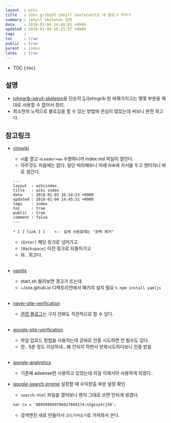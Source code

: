 ```yaml
---
layout  : wiki
title   : John grib님의 jekyll skeleton으로 내 블로그 꾸미기
summary : jekyll skeleton 설정
date    : 2018-01-04 14:46:05 +0900
updated : 2018-01-04 16:25:57 +0900
tags    :
toc     : true
public  : true
parent  : index
latex   : true
---
```

* TOC
{:toc}

## 설명
* [johngrib-jekyll-skeleton](https://github.com/johngrib/johngrib-jekyll-skeleton)을
단순히 [jJ]ohngrib 만 바꿔가지고는 몇몇 부분을 제대로 사용할 수 없어서 정리.
* 최소한의 노력으로 블로깅을 할 수 있는 방법에 관심이 많았는데 써보니 완전 최고다.

## 참고링크
* [vimwiki](https://github.com/vimwiki/vimwiki)
  - vi를 열고 `<Leader>ww`  수행하니까 index.md 파일이 열린다.
  - 아무것도 처음에는 없다. 일단 따라해보니 아래 link에 커서를 두고 엔터치니 바로 생긴다.

  ```wiki
  ---
  layout  : wikiindex
  title   : wiki index
  date    : 2018-01-03 16:14:23 +0900
  updated : 2018-01-04 14:45:31 +0900
  tags    : index
  toc     : true
  public  : true
  comment : false
  ---
  
  * [ [ link ] ]    <-- 실제 사용할때는 "공백 제거"
  
  ```
  
  - `[Enter]` 해당 링크로 넘어가고
  - `[Backspace]` 이전 링크로 되돌아가고
  - 와.. 최고다.
<br /><br />
* [yamljs](https://www.npmjs.com/package/yamljs)
  - start.sh 돌려보면 경고가 뜨는데 
  - ~/xxx.gihub.io 디렉토리안에서 패키지 설치 필요
  ```% npm install yamljs```
<br /><br />
* [naver-site-verification](http://webmastertool.naver.com/board/main.naver)
  - [관련 블로그](https://m.blog.naver.com/PostView.nhn?blogId=withneedsad&logNo=220651215802&proxyReferer=https%3A%2F%2Fwww.google.co.kr%2F)는 구지 안봐도 직관적으로 할 수 있다.
<br /><br />
* [google-site-verification](https://www.google.com/webmasters/verification/home?hl=ko)
  - 파일 업로드 방법을 사용하는데 곧바로 인증 시도하면 안 될수도 있다.
  - 한.. 5분 정도 이상하네.. 왜 안되지 하면서 반복시도하다보니 인증 받음
<br /><br />
* [google-analystics](https://analytics.google.com/analytics/web/#embed/report-home/a41925802w166845303p167173327/)
  - 기존에 adsense만 사용하고 있었는데 이걸 이제서야 사용하게 되었다..

* [google-search engine](https://cse.google.com/cse/all) 설정할 때 수익창출 부분 설정 확인
  - `search.html` 파일을 열어보니 왠지 그대로 쓰면 안되게 생겼다.
  ```html
  var cx = '009589569786427844174:n5gsvy4rj58';
  ```
  - 검색엔진 새로 만들어서 `코드가져오기`로 가져와서 쓴다.


